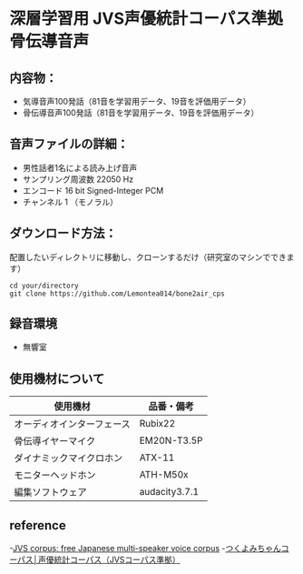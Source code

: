 # 深層学習用 JVS声優統計コーパス準拠 骨伝導音声
## 内容物：
- 気導音声100発話（81音を学習用データ、19音を評価用データ）
- 骨伝導音声100発話（81音を学習用データ、19音を評価用データ）
## 音声ファイルの詳細：
- 男性話者1名による読み上げ音声
- サンプリング周波数 22050 Hz
- エンコード         16 bit Signed-Integer PCM
- チャンネル         1 （モノラル）
## ダウンロード方法：
配置したいディレクトリに移動し、クローンするだけ（研究室のマシンでできます）
```
cd your/directory
git clone https://github.com/Lemontea014/bone2air_cps

```
## 録音環境
- 無響室
## 使用機材について
| 使用機材  | 品番・備考 |
| ------------- | ------------- |
| オーディオインターフェース  | Rubix22  |
| 骨伝導イヤーマイク  | EM20N-T3.5P  |
| ダイナミックマイクロホン  | ATX-11  |
| モニターヘッドホン  | ATH-M50x  |
| 編集ソフトウェア  | audacity3.7.1  |

## reference
-[JVS corpus: free Japanese multi-speaker voice corpus](https://www.google.com/url?q=https%3A%2F%2Farxiv.org%2Fabs%2F1908.06248&sa=D&sntz=1&usg=AOvVaw2j6j5_3wH7e6tdC9PCMQ8z)
-[つくよみちゃんコーパス│声優統計コーパス（JVSコーパス準拠）](https://tyc.rei-yumesaki.net/material/corpus/)
